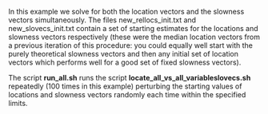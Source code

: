 
In this example we solve for both the location vectors and the slowness vectors
simultaneously. The files new_rellocs_init.txt and new_slovecs_init.txt contain a
set of starting estimates for the locations and slowness vectors respectively
(these were the median location vectors from a previous iteration of this procedure:
you could equally well start with the purely theoretical slowness vectors and
then any initial set of location vectors which performs well for a good set of
fixed slowness vectors).

The script **run_all.sh** runs the script **locate_all_vs_all_variableslovecs.sh**
repeatedly (100 times in this example) perturbing the starting values of locations
and slowness vectors randomly each time within the specified limits.
